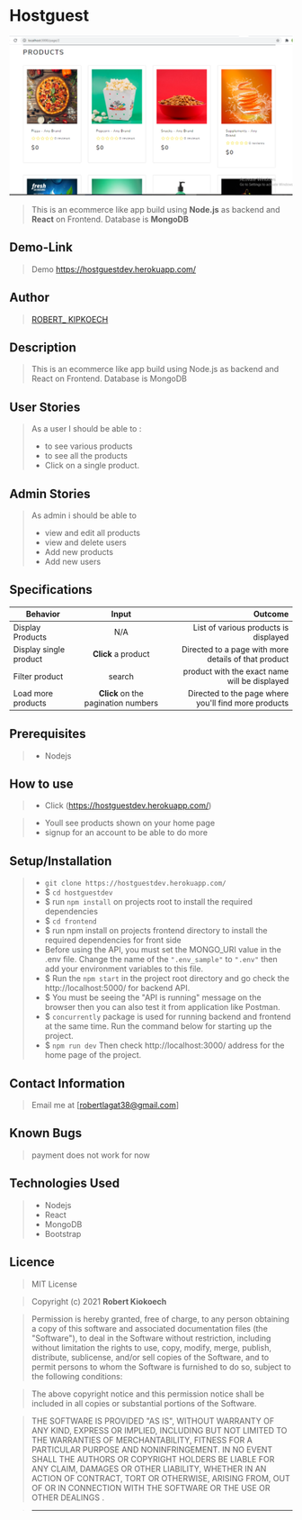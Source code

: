 # Hostguest 

![Ping-Pong](https://github.com/Robaa2168/Hostguest-MERN/blob/main/Screenshot.png)

> This is an ecommerce like app build using **Node.js** as backend and **React** on Frontend. Database is **MongoDB**
## Demo-Link
> Demo https://hostguestdev.herokuapp.com/

## Author

> [ROBERT_ KIPKOECH](https://hostguestdev.herokuapp.com/)

## Description
> This is an ecommerce like app build using Node.js as backend and React on Frontend. Database is MongoDB

## User Stories
> As a user I should be able to :
> * to see various products
> * to see all the products
> * Click on a single product.

## Admin Stories
> As admin i should be able to
> * view and edit all products
> * view and delete users
> * Add new products 
> * Add new users

## Specifications
| Behavior        | Input           | Outcome  |
| ------------- |:-------------:| -----:|
| Display Products | N/A | List of various products is displayed |
| Display single product | **Click** a product | Directed to a page with more details of that product |
| Filter product | search | product with the exact name will be displayed |
| Load more products | **Click** on the pagination numbers | Directed to the page where you'll find more products |

## Prerequisites
> * Nodejs

## How to use 
> * Click (https://hostguestdev.herokuapp.com/) <br/>
  
> * Youll see products shown on your home page
> * signup for an account to be able to do more


## Setup/Installation 
> * `git clone https://hostguestdev.herokuapp.com/`
> * $ `cd hostguestdev`
> * $ run `npm install` on projects root to install the required dependencies 
> * $ `cd frontend`
> * $ run npm install on projects frontend directory to install the required dependencies for front side
> * Before using the API, you must set the MONGO_URI value in the .env file. Change the name of the `".env_sample"` to `".env"` then add your environment variables to this file.
> * $ Run the `npm start` in the project root directory and go check the http://localhost:5000/ for backend API.
> * $ You must be seeing the "API is running" message on the browser then you can also test it from application like Postman.
> * $ `concurrently` package is used for running backend and frontend at the same time. Run the command below for starting up the project.
> * $ `npm run dev` Then check http://localhost:3000/ address for the home page of the project.

## Contact Information 
> Email  me at [robertlagat38@gmail.com]

## Known Bugs
> payment does not work for now 

## Technologies Used
> - Nodejs
> - React
> - MongoDB
> - Bootstrap
## Licence

> MIT License

> Copyright (c) 2021 **Robert Kiokoech**

> Permission is hereby granted, free of charge, to any person obtaining a copy
of this software and associated documentation files (the "Software"), to deal
in the Software without restriction, including without limitation the rights
to use, copy, modify, merge, publish, distribute, sublicense, and/or sell
copies of the Software, and to permit persons to whom the Software is
furnished to do so, subject to the following conditions:

> The above copyright notice and this permission notice shall be included in all
copies or substantial portions of the Software.

> THE SOFTWARE IS PROVIDED "AS IS", WITHOUT WARRANTY OF ANY KIND, EXPRESS OR
IMPLIED, INCLUDING BUT NOT LIMITED TO THE WARRANTIES OF MERCHANTABILITY,
FITNESS FOR A PARTICULAR PURPOSE AND NONINFRINGEMENT. IN NO EVENT SHALL THE
AUTHORS OR COPYRIGHT HOLDERS BE LIABLE FOR ANY CLAIM, DAMAGES OR OTHER
LIABILITY, WHETHER IN AN ACTION OF CONTRACT, TORT OR OTHERWISE, ARISING FROM,
OUT OF OR IN CONNECTION WITH THE SOFTWARE OR THE USE OR OTHER DEALINGS .

> --------------------------------------------------------
